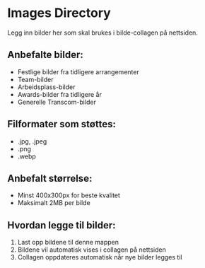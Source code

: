 # Images Directory

Legg inn bilder her som skal brukes i bilde-collagen på nettsiden.

## Anbefalte bilder:
- Festlige bilder fra tidligere arrangementer
- Team-bilder
- Arbeidsplass-bilder
- Awards-bilder fra tidligere år
- Generelle Transcom-bilder

## Filformater som støttes:
- .jpg, .jpeg
- .png
- .webp

## Anbefalt størrelse:
- Minst 400x300px for beste kvalitet
- Maksimalt 2MB per bilde

## Hvordan legge til bilder:
1. Last opp bildene til denne mappen
2. Bildene vil automatisk vises i collagen på nettsiden
3. Collagen oppdateres automatisk når nye bilder legges til
